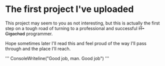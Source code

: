 # The first project I've uploaded
This project may seem to you as not interesting, but this is actually the first step on a tough road of turning to a professional and successful ~~IT-Gigachad~~ programmer.


Hope sometimes later I'll read this and feel proud of the way I'll pass through and the place I'll reach.


'''
ConsoleWriteline("Good job, man. Good job")
'''